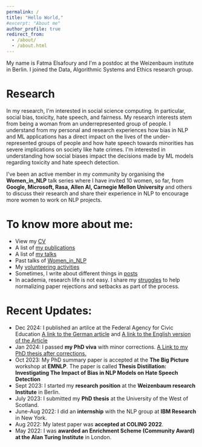 ```yaml
---
permalink: /
title: "Hello World,"
#excerpt: "About me"
author_profile: true
redirect_from:
  - /about/
  - /about.html
---
```

My name is Fatma Elsafoury and I'm a postdoc at the Weizenbaum institute in Berlin. I joined the Data, Algorithmic Systems and Ethics research group. 


Research
========
<p>In my research, I'm interested in social science computing. In particular, social bias, toxicity, hate speech, 
and fairness. My research interests stem from being a woman from an underrepresented group of people. 
I understand from my personal and research experiences how bias in NLP and ML applications has a direct 
impact on the lives of the under-represented groups of people and how hate speech towards minorities has 
severe implications on society like hate crimes. I'm interested in understanding 
how social biases impact the decisions made by ML models regarding toxicity and hate speech detection.</p>

I've been an active member in my community by organising the **Women_in_NLP** talk series where I have invited 10 women, so far, from **Google, Microsoft, Rasa, Allen AI, Carnegie Mellon University** and others to discuss their research and share their experience in NLP to encourage more women to work on NLP projects.


To know more about me:
======================
* View my [CV](files/Fatma_Elsafoury.pdf)
* A list of [my publications](publications.md)
* A list of [my talks](talks.md)
* Past talks of [Women_in_NLP](womenInNlp.md)
* My [volunteering activities](activities.html)
* Sometimes, I write about different things in [posts](posts.md)
* In academia, research life is not easy. I share my [struggles](struggles.md) to help normalizing paper rejections and setbacks as part of the process.

**Recent Updates:**
===================
* Dec 2024: I published an artilce at the Federal Agency for Civic Education [A link to the German article](https://www.bpb.de/lernen/bewegtbild-und-politische-bildung/556762/diskriminierung/)  and [A link to the English version of the Article](https://efatmae.github.io/posts/2024/11/blog-post-6/)
* Jan 2024: I passed <b>my PhD viva</b> with minor corrections. [A Link to my PhD thesis after corrections.](files/Fatma-Elsafoury-PhD-thesis.pdf)
* Oct 2023: My PhD summary paper is accepted at the <b> The Big Picture</b> workshop at <b>EMNLP</b>. The paper is called <b>Thesis Distillation: Investigating The Impact of Bias in NLP Models on Hate Speech Detection</b> 
* Sept 2023: I started my <b>research position</b> at the <b>Weizenbaum research Institute</b> in Berlin.
* July 2023: I submitted my <b>PhD thesis</b> at the University of the West of Scotland.
* June-Aug 2022: I did an <b>internship</b> with  the NLP group at <b>IBM Research</b> in New York.
* Aug 2022: My latest paper was <b>accepted at COLING 2022</b>.
* May 2022: I was <b> awarded an Enrichment Scheme (Community Award) at the Alan Turing Institute</b> in London.




